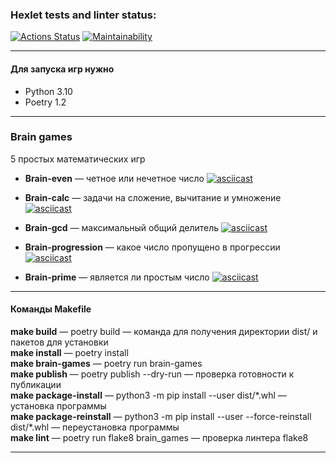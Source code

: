 ### Hexlet tests and linter status:
[![Actions Status](https://github.com/Konst-Pav/python-project-49/workflows/hexlet-check/badge.svg)](https://github.com/Konst-Pav/python-project-49/actions)    [![Maintainability](https://api.codeclimate.com/v1/badges/0db0ca962bd1856f5413/maintainability)](https://codeclimate.com/github/Konst-Pav/python-project-49/maintainability)

____
#### Для запуска игр нужно
- Python 3.10
- Poetry 1.2
____


### **Brain games**
5 простых математических игр
- **Brain-even** — четное или нечетное число
[![asciicast](https://asciinema.org/a/ZNEnQUXCY7oPWlsWVYh9XPHeM.svg)](https://asciinema.org/a/ZNEnQUXCY7oPWlsWVYh9XPHeM)

- **Brain-calc** — задачи на сложение, вычитание и умножение
[![asciicast](https://asciinema.org/a/9HSfIGzHDuXDva8DL7zP4ohPf.svg)](https://asciinema.org/a/9HSfIGzHDuXDva8DL7zP4ohPf)

- **Brain-gcd** — максимальный общий делитель
[![asciicast](https://asciinema.org/a/ZfY8Mrd2SliIRvYL78eJiBBip.svg)](https://asciinema.org/a/ZfY8Mrd2SliIRvYL78eJiBBip)

- **Brain-progression** — какое число пропущено в прогрессии
[![asciicast](https://asciinema.org/a/mXJS98uV5Unevl2p1eIiOBDB3.svg)](https://asciinema.org/a/mXJS98uV5Unevl2p1eIiOBDB3)

- **Brain-prime** — является ли простым число
[![asciicast](https://asciinema.org/a/XRMk73I0xaAPB3eAErs1XBMgX.svg)](https://asciinema.org/a/XRMk73I0xaAPB3eAErs1XBMgX)

____
#### Команды Makefile
**make build** — poetry build — команда для получения директории dist/ и пакетов для установки  
**make install** — poetry install  
**make brain-games** — poetry run brain-games  
**make publish** — poetry publish --dry-run — проверка готовности к публикации  
**make package-install** — python3 -m pip install --user dist/*.whl — установка программы  
**make package-reinstall** — python3 -m pip install --user --force-reinstall dist/\*.whl — переустановка программы  
**make lint** — poetry run flake8 brain_games — проверка линтера flake8 
____

